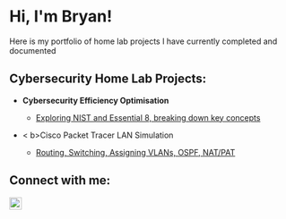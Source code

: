 <h1>Hi, I'm Bryan! </h1>

Here is my portfolio of home lab projects I have currently completed and documented

<h2>Cybersecurity Home Lab Projects:</h2>

- <b>Cybersecurity Efficiency Optimisation </b>
  - [Exploring NIST and Essential 8, breaking down key concepts](https://github.com/BYeungCyberSec/CapstoneProject/tree/main)

- <
b>Cisco Packet Tracer LAN Simulation </b>
  - [Routing, Switching, Assigning VLANs, OSPF, NAT/PAT](https://github.com/BYeungCyberSec/CiscoPTProject)
<h2> Connect with me:</h2>

[<img align="left" alt="BryanYeung | LinkedIn" width="22px" src="https://cdn.jsdelivr.net/npm/simple-icons@v3/icons/linkedin.svg" />][linkedin]



[linkedin]: https://www.linkedin.com/in/bryan-yeung-445710262/

